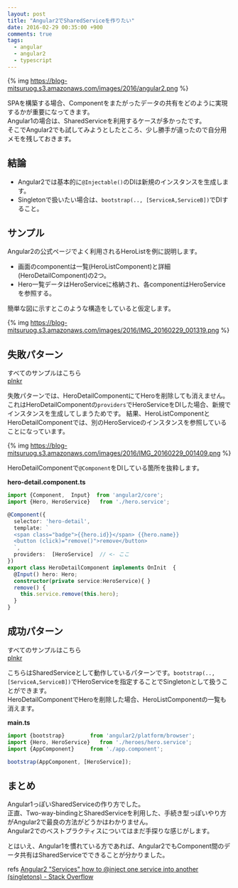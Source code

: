 ```yaml
---
layout: post
title: "Angular2でSharedServiceを作りたい"
date: 2016-02-29 00:35:00 +900
comments: true
tags:
  - angular
  - angular2
  - typescript
---
```


{% img https://blog-mitsuruog.s3.amazonaws.com/images/2016/angular2.png %}

SPAを構築する場合、Componentをまたがったデータの共有をどのように実現するかが重要になってきます。  
Angular1の場合は、SharedServiceを利用するケースが多かったです。  
そこでAngular2でも試してみようとしたところ、少し勝手が違ったので自分用メモを残しておきます。

<!-- more -->

## 結論

- Angular2では基本的に`@Injectable()`のDIは新規のインスタンスを生成します。
- Singletonで扱いたい場合は、`bootstrap(.., [ServiceA,ServiceB])`でDIすること。

## サンプル

Angular2の公式ページでよく利用されるHeroListを例に説明します。

- 画面のcomponentは一覧(HeroListComponent)と詳細(HeroDetailComponent)の2つ。
- Hero一覧データはHeroServiceに格納され、各componentはHeroServiceを参照する。

簡単な図に示すとこのような構造をしていると仮定します。

{% img https://blog-mitsuruog.s3.amazonaws.com/images/2016/IMG_20160229_001319.png %}

## 失敗パターン

すべてのサンプルはこちら  
[plnkr](http://plnkr.co/edit/R1q9vzDa1gHXHBUClu1s?p=preview)

失敗パターンでは、HeroDetailComponentにてHeroを削除しても消えません。  
これはHeroDetailComponentの`providers`でHeroServiceをDIした場合、新規でインスタンスを生成してしまうためです。
結果、HeroListComponentとHeroDetailComponentでは、別のHeroServiceのインスタンスを参照していることになっています。

{% img https://blog-mitsuruog.s3.amazonaws.com/images/2016/IMG_20160229_001409.png %}

HeroDetailComponentで`@Component`をDIしている箇所を抜粋します。

**hero-detail.component.ts**
```ts
import {Component,  Input}  from 'angular2/core';
import {Hero, HeroService}   from './hero.service';

@Component({
  selector: 'hero-detail',
  template: `
  <span class="badge">{{hero.id}}</span> {{hero.name}}
  <button (click)="remove()">remove</button>
  `,
  providers:  [HeroService]  // <- ここ
})
export class HeroDetailComponent implements OnInit  {
  @Input() hero: Hero;
  constructor(private service:HeroService){ }
  remove() {
    this.service.remove(this.hero);
  }
}
```

## 成功パターン

すべてのサンプルはこちら  
[plnkr](http://plnkr.co/edit/iYFMhuldCBqay72eWjay?p=preview)

こちらはSharedServiceとして動作しているパターンです。`bootstrap(.., [ServiceA,ServiceB])`でHeroServiceを指定することでSingletonとして扱うことができます。  
HeroDetailComponentでHeroを削除した場合、HeroListComponentの一覧も消えます。

**main.ts**
```ts
import {bootstrap}        from 'angular2/platform/browser';
import {Hero, HeroService}   from './heroes/hero.service';
import {AppComponent}     from './app.component';

bootstrap(AppComponent, [HeroService]);
```

## まとめ

Angular1っぽいSharedServiceの作り方でした。  
正直、Two-way-bindingとSharedServiceを利用した、手続き型っぽいやり方がAngular2で最良の方法がどうかはわかりません。  
Angular2でのベストプラクティスについてはまだ手探りな感じがします。

とはいえ、Angular1を慣れている方であれば、Angular2でもComponent間のデータ共有はSharedServiceでできることが分かりました。

refs [Angular2 "Services" how to @inject one service into another (singletons) - Stack Overflow](http://stackoverflow.com/questions/33575456/angular2-services-how-to-inject-one-service-into-another-singletons)
